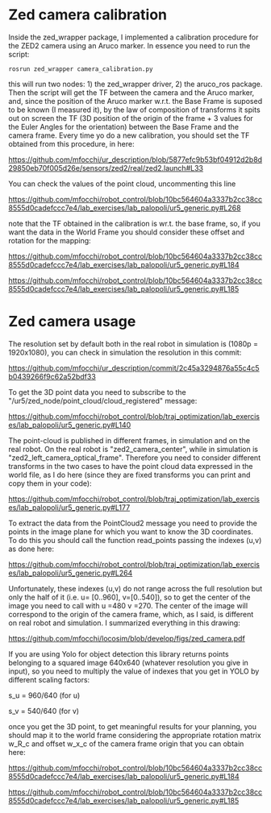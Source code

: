 

# Zed camera calibration

Inside the zed_wrapper package, I implemented a  calibration procedure  for the ZED2  camera using an Aruco marker. In essence you need to run the script:

```
rosrun zed_wrapper camera_calibration.py
```

this will run two nodes: 1) the zed_wrapper driver, 2) the aruco_ros package. Then the script will get the TF between the camera and the Aruco marker, and, since  the position of the Aruco marker w.r.t. the Base Frame is suposed to be known  (I measured it),  by the law of composition of transforms it spits out on screen the TF  (3D position of the origin of the frame + 3 values for the Euler Angles for the orientation) between the Base Frame and the camera frame. Every time yo do a new calibration, you should set the TF obtained from this  procedure, in here:

https://github.com/mfocchi/ur_description/blob/5877efc9b53bf04912d2b8d29850eb70f005d26e/sensors/zed2/real/zed2.launch#L33

You can check the values of the point cloud, uncommenting this line

https://github.com/mfocchi/robot_control/blob/10bc564604a3337b2cc38cc8555d0cadefccc7e4/lab_exercises/lab_palopoli/ur5_generic.py#L268

note that the TF obtained in the calibration is wr.t. the base frame, so, if you want the data in the World Frame you should consider these offset and rotation for the mapping:

https://github.com/mfocchi/robot_control/blob/10bc564604a3337b2cc38cc8555d0cadefccc7e4/lab_exercises/lab_palopoli/ur5_generic.py#L184

https://github.com/mfocchi/robot_control/blob/10bc564604a3337b2cc38cc8555d0cadefccc7e4/lab_exercises/lab_palopoli/ur5_generic.py#L185



# Zed camera usage

The resolution set by default both in the real robot in simulation is (1080p = 1920x1080), you can check in simulation the resolution in this commit:

https://github.com/mfocchi/ur_description/commit/2c45a3294876a55c4c5b0439266f9c62a52bdf33

To get the 3D point data you need to subscribe to the "/ur5/zed_node/point_cloud/cloud_registered" message:

https://github.com/mfocchi/robot_control/blob/traj_optimization/lab_exercises/lab_palopoli/ur5_generic.py#L140

The  point-cloud is published in different frames, in simulation and on the real robot. On the real robot is "zed2_camera_center", while in simulation is  "zed2_left_camera_optical_frame". Therefore you need to consider  different transforms in the two cases to have the point cloud data  expressed in the world file, as I do here (since they are fixed  transforms you can print and copy them in your code):

https://github.com/mfocchi/robot_control/blob/traj_optimization/lab_exercises/lab_palopoli/ur5_generic.py#L177

To extract the data from the PointCloud2 message you need to provide the  points in the image plane for  which you want to know the 3D coordinates. To do this you should call the function read_points passing the indexes (u,v) as done here:

https://github.com/mfocchi/robot_control/blob/traj_optimization/lab_exercises/lab_palopoli/ur5_generic.py#L264

Unfortunately, these indexes (u,v) do not range across the full resolution but only  the half of it (i.e. u= [0..960], v=[0..540]), so to get the center of  the image you need to call with u =480 v =270. The center of the image  will correspond to the origin of the camera frame, which, as I said, is  different on real robot and simulation. I summarized everything in this  drawing:

https://github.com/mfocchi/locosim/blob/develop/figs/zed_camera.pdf

If you are using Yolo for object detection this library returns points  belonging to a squared image 640x640 (whatever resolution you give in  input), so you need to multiply the value of indexes that you get in YOLO by different scaling factors: 

s_u = 960/640 (for u)

s_v = 540/640 (for v)

once you get the 3D point, to get meaningful results for your planning, you should map it to the world frame considering the appropriate rotation  matrix w_R_c and offset w_x_c of the camera frame origin that you can obtain here:

https://github.com/mfocchi/robot_control/blob/10bc564604a3337b2cc38cc8555d0cadefccc7e4/lab_exercises/lab_palopoli/ur5_generic.py#L184

https://github.com/mfocchi/robot_control/blob/10bc564604a3337b2cc38cc8555d0cadefccc7e4/lab_exercises/lab_palopoli/ur5_generic.py#L185

